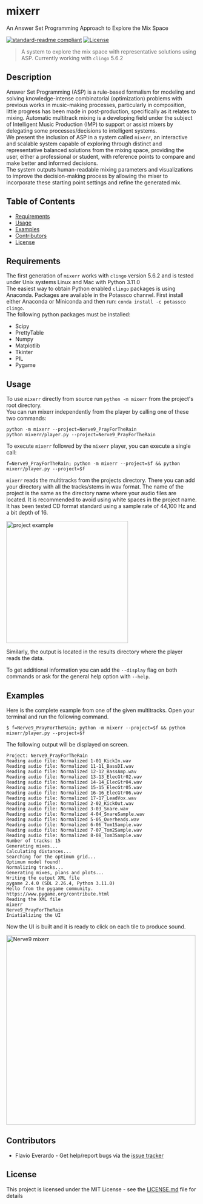 # mixerr
An Answer Set Programming Approach to Explore the Mix Space

[![standard-readme compliant](https://img.shields.io/badge/readme%20style-standard-brightgreen.svg?style=flat-square)](https://github.com/potassco/xorro)
[![License](http://img.shields.io/:license-mit-blue.svg)](http://doge.mit-license.org)


> A system to explore the mix space with representative solutions using ASP.
> Currently working with `clingo` 5.6.2

## Description
Answer Set Programming (ASP) is a rule-based formalism for modeling and solving knowledge-intense combinatorial (optimization) problems with previous works in music-making processes, particularly in composition, little progress has been made in post-production, specifically as it relates to mixing. Automatic multitrack mixing is a developing field under the subject of Intelligent Music Production (IMP) to support or assist mixers by delegating some processes/decisions to intelligent systems. </br>
We present the inclusion of ASP in a system called `mixerr`, an interactive and scalable system capable of exploring through distinct and representative balanced solutions from the mixing space, providing the user, either a professional or student, with reference points to compare and make better and informed decisions. </br>
The system outputs human-readable mixing parameters and visualizations to improve the decision-making process by allowing the mixer to incorporate these starting point settings and refine the generated mix.

## Table of Contents

- [Requirements](#requirements)
- [Usage](#usage)
- [Examples](#examples)
- [Contributors](#contributors)
- [License](#license)


## Requirements

The first generation of `mixerr` works with `clingo` version 5.6.2
and is tested under Unix systems Linux and Mac with Python 3.11.0 </br>
The easiest way to obtain Python enabled `clingo` packages is using Anaconda.
Packages are available in the Potassco channel.
First install either Anaconda or Miniconda and then run: `conda install -c potassco clingo`.</br>
The following python packages must be installed:
- Scipy
- PrettyTable
- Numpy
- Matplotlib
- Tkinter
- PIL
- Pygame


## Usage

To use `mixerr` directly from source run `python -m mixerr` from the project's root directory.</br>
You can run mixerr independently from the player by calling one of these two commands:
```
python -m mixerr --project=Nerve9_PrayForTheRain
python mixerr/player.py --project=Nerve9_PrayForTheRain
```
To execute `mixerr` followed by the `mixerr` player, you can execute a single call:
```
f=Nerve9_PrayForTheRain; python -m mixerr --project=$f && python mixerr/player.py --project=$f
```
`mixerr` reads the multitracks from the projects directory. There you can add your directory with all the tracks/stems in wav format. The name of the project is the same as the directory name where your audio files are located. It is recommended to avoid using white spaces in the project name.
It has been tested CD format standard using a sample rate of 44,100 Hz and a bit depth of 16.

<img width="321" alt="project example" src="https://github.com/flavioeverardo/mixerr/assets/29477813/8fda5d29-5482-42dd-a786-ab4baa56b74c">

Similarly, the output is located in the results directory where the player reads the data.

To get additional information you can add the `--display` flag on both commands or ask for the general help option with `--help`. 



## Examples

Here is the complete example from one of the given multitracks.
Open your terminal and run the following command.
```
$ f=Nerve9_PrayForTheRain; python -m mixerr --project=$f && python mixerr/player.py --project=$f
```
The following output will be displayed on screen.
```
Project: Nerve9_PrayForTheRain
Reading audio file: Normalized 1-01_KickIn.wav
Reading audio file: Normalized 11-11_BassDI.wav
Reading audio file: Normalized 12-12_BassAmp.wav
Reading audio file: Normalized 13-13_ElecGtr02.wav
Reading audio file: Normalized 14-14_ElecGtr04.wav
Reading audio file: Normalized 15-15_ElecGtr05.wav
Reading audio file: Normalized 16-16_ElecGtr06.wav
Reading audio file: Normalized 17-17_LeadVox.wav
Reading audio file: Normalized 2-02_KickOut.wav
Reading audio file: Normalized 3-03_Snare.wav
Reading audio file: Normalized 4-04_SnareSample.wav
Reading audio file: Normalized 5-05_Overheads.wav
Reading audio file: Normalized 6-06_Tom1Sample.wav
Reading audio file: Normalized 7-07_Tom2Sample.wav
Reading audio file: Normalized 8-08_Tom3Sample.wav
Number of tracks: 15
Generating mixes...
Calculating distances...
Searching for the optimum grid...
Optimum model found!
Normalizing tracks...
Generating mixes, plans and plots...
Writing the output XML file
pygame 2.4.0 (SDL 2.26.4, Python 3.11.0)
Hello from the pygame community. https://www.pygame.org/contribute.html
Reading the XML file
mixerr
Nerve9_PrayForTheRain
Iniatializing the UI
```
Now the UI is built and it is ready to click on each tile to produce sound.

<img width="499" alt="Nerve9 mixerr" src="https://github.com/flavioeverardo/mixerr/assets/29477813/e9f9d3a5-12aa-4a27-8a7e-e00578efc1bd">

## Contributors

* Flavio Everardo - Get help/report bugs via the [issue tracker] </br>

## License

This project is licensed under the MIT License - see the [LICENSE.md](LICENSE.md) file for details


[issue tracker]: [https://github.com/potassco/xorro/issues](https://github.com/flavioeverardo/mixerr/issues)
